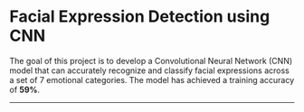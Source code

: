 # Facial Expression Detection using CNN

The goal of this project is to develop a Convolutional Neural Network (CNN) model that can accurately recognize and classify facial expressions across a set of 7 emotional categories. The model has achieved a training accuracy of **59%**.

---
